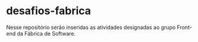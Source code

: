 # desafios-fabrica
Nesse repositório serão inseridas as atividades designadas ao grupo Front-end da Fábrica de Software.
